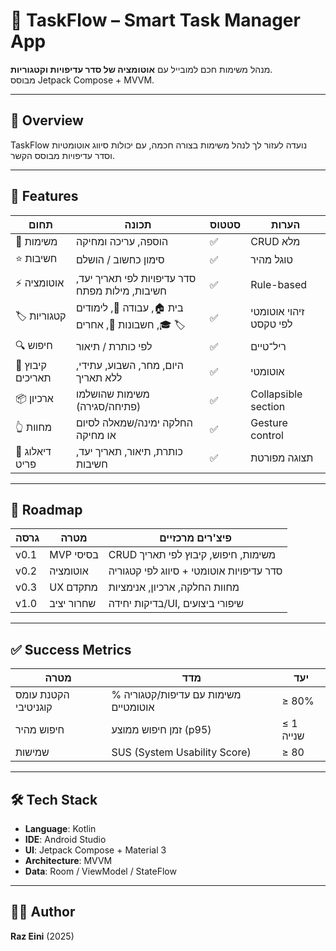 # 📱 TaskFlow – Smart Task Manager App

מנהל משימות חכם למובייל עם **אוטומציה של סדר עדיפויות וקטגוריות**.  
מבוסס Jetpack Compose + MVVM.


---

## 🔎 Overview
TaskFlow נועדה לעזור לך לנהל משימות בצורה חכמה, עם יכולות סיווג אוטומטיות וסדר עדיפויות מבוסס הקשר.

---

## 🚀 Features

| תחום | תכונה | סטטוס | הערות |
|------|--------|--------|--------|
| 📝 משימות | הוספה, עריכה ומחיקה | ✅ | CRUD מלא |
| ⭐ חשיבות | סימון כחשוב / הושלם | ✅ | טוגל מהיר |
| ⚡ אוטומציה | סדר עדיפויות לפי תאריך יעד, חשיבות, מילות מפתח | ✅ | Rule-based |
| 🏷️ קטגוריות | בית 🏠, עבודה 💼, לימודים 🎓, חשבונות 🧾, אחרים 🏷️ | ✅ | זיהוי אוטומטי לפי טקסט |
| 🔍 חיפוש | לפי כותרת / תיאור | ✅ | ריל־טיים |
| 📅 קיבוץ תאריכים | היום, מחר, השבוע, עתידי, ללא תאריך | ✅ | אוטומטי |
| 📦 ארכיון | משימות שהושלמו (פתיחה/סגירה) | ✅ | Collapsible section |
| 👆 מחוות | החלקה ימינה/שמאלה לסיום או מחיקה | ✅ | Gesture control |
| 📄 דיאלוג פריט | כותרת, תיאור, תאריך יעד, חשיבות | ✅ | תצוגה מפורטת |

---

## 🧭 Roadmap

| גרסה | מטרה | פיצ'רים מרכזיים |
|------|-------|----------------|
| v0.1 | MVP בסיסי | CRUD משימות, חיפוש, קיבוץ לפי תאריך |
| v0.2 | אוטומציה | סדר עדיפויות אוטומטי + סיווג לפי קטגוריה |
| v0.3 | UX מתקדם | מחוות החלקה, ארכיון, אנימציות |
| v1.0 | שחרור יציב | בדיקות יחידה/UI, שיפורי ביצועים |

---

## ✅ Success Metrics

| מטרה | מדד | יעד |
|------|------|------|
| הקטנת עומס קוגניטיבי | % משימות עם עדיפות/קטגוריה אוטומטיים | ≥ 80% |
| חיפוש מהיר | זמן חיפוש ממוצע (p95) | ≤ 1 שנייה |
| שמישות | SUS (System Usability Score) | ≥ 80 |

---

## 🛠️ Tech Stack
- **Language**: Kotlin  
- **IDE**: Android Studio  
- **UI**: Jetpack Compose + Material 3  
- **Architecture**: MVVM  
- **Data**: Room / ViewModel / StateFlow  

---

## 👨‍💻 Author
**Raz Eini** (2025)
